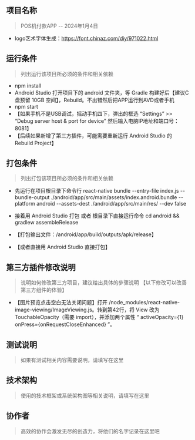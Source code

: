 ## 项目名称
> POS机付款APP -- 2024年1月4日
* logo艺术字体生成：https://font.chinaz.com/diy/971022.html

## 运行条件
> 列出运行该项目所必须的条件和相关依赖  
* npm install
* Android Studio 打开项目下的 android 文件夹，等 Gradle 构建好后【建议C盘预留 10GB 空间】，Rebuild。不出错然后把APP运行到AVD或者手机
* npm start
* 【如果手机不是USB调试，摇动手机四下，弹出的框选 “Settings” >> “Debug server host & port for device” 然后输入电脑IP地址和端口号：8081】
* 【后续如果新增了第三方插件，可能需要重新运行 Android Studio 的 Rebuild Project】

## 打包条件
> 列出打包该项目所必须的条件和相关依赖 
* 先运行在项目根目录下命令行 react-native bundle --entry-file index.js --bundle-output ./android/app/src/main/assets/index.android.bundle --platform android --assets-dest ./android/app/src/main/res/ --dev false
* 接着用 Android Studio 打包 或者 根目录下直接运行命令 cd android && gradlew assembleRelease 
* 【打包输出文件：/android/app/build/outputs/apk/release】

* 【或者直接用 Android Studio 直接打包】

## 第三方插件修改说明
> 说明如何修改第三方项目，建议给出具体的步骤说明
> 【以下修改可以改善第三方组件的体验】
* 【图片预览点击空白无法关闭问题】打开 /node_modules/react-native-image-viewing/ImageViewing.js。转到第42行，将 View 改为 TouchableOpacity（需要 import），并添加两个属性 “ activeOpacity={1} onPress={onRequestCloseEnhanced} ”。

## 测试说明
> 如果有测试相关内容需要说明，请填写在这里  



## 技术架构
> 使用的技术框架或系统架构图等相关说明，请填写在这里  


## 协作者
> 高效的协作会激发无尽的创造力，将他们的名字记录在这里吧
